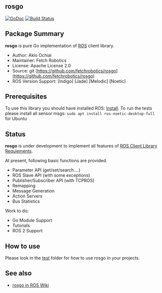 ## rosgo

[![GoDoc](https://godoc.org/github.com/fetchrobotics/rosgo?status.svg)](https://godoc.org/github.com/fetchrobotics/rosgo) 
[![Build Status](https://travis-ci.org/fetchrobotics/rosgo.svg?branch=master)](https://travis-ci.org/fetchrobotics/rosgo)

## Package Summary

**rosgo** is pure Go implementation of [ROS](http://www.ros.org/) client library.

- Author: Akio Ochiai
- Maintainer: Fetch Robotics
- License: Apache License 2.0
- Source: git [https://github.com/fetchrobotics/rosgo](https://github.com/fetchrobotics/rosgo)
- ROS Version Support: [Indigo] [Jade] [Melodic] [Noetic]

## Prerequisites

To use this library you should have installed ROS: [Install](wiki.ros.org/noetic/Installation/Ubuntu).
To run the tests please install all sensor msgs: `sudo apt install ros-noetic-desktop-full` for Ubuntu

## Status

**rosgo** is under development to implement all features of [ROS Client Library Requiements](http://www.ros.org/wiki/Implementing%20Client%20Libraries).

At present, following basic functions are provided.

- Parameter API (get/set/search....)
- ROS Slave API (with some exceptions)
- Publisher/Subscriber API (with TCPROS)
- Remapping
- Message Generation
- Action Servers
- Bus Statistics

Work to do:

- Go Module Support
- Tutorials
- ROS 2 Support

## How to use

Please look in the [test](test) folder for how to use rosgo in your projects.

## See also

- [rosgo in ROS Wiki](http://www.ros.org/wiki/rosgo)
